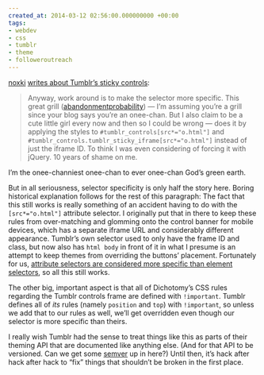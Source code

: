 ```yaml
---
created_at: 2014-03-12 02:56:00.000000000 +00:00
tags:
- webdev
- css
- tumblr
- theme
- followeroutreach
---
```


[noxki](http://noxki.tumblr.com/) [writes about Tumblr’s sticky
controls](http://noxki.tumblr.com/post/79163920505/uncontrollable-tumblr-controls):

> Anyway, work around is to make the selector more specific. This great
> grill ([abandonmentprobability](http://blog.room208.org/)) — I’m
> assuming you’re a grill since your blog says you’re an onee-chan. But
> I also claim to be a cute little girl every now and then so I could be
> wrong — does it by applying the styles to
> `#tumblr_controls[src*="o.html"]` and
> `#tumblr_controls.tumblr_sticky_iframe[src*="o.html"]` instead of just
> the iframe ID. To think I was even considering of forcing it with
> jQuery. 10 years of shame on me.

I’m the onee-channiest onee-chan to ever onee-chan God’s green earth.

But in all seriousness, selector specificity is only half the story
here. Boring historical explanation follows for the rest of this
paragraph: The fact that this still works is really something of an
accident having to do with the `[src*="o.html"]` attribute selector. I
originally put that in there to keep these rules from over-matching and
glomming onto the control banner for mobile devices, which has a
separate iframe URL and considerably different appearance. Tumblr’s own
selector used to only have the frame ID and class, but now also has
`html body` in front of it in what I presume is an attempt to keep
themes from overriding the buttons’ placement. Fortunately for us,
[attribute selectors are considered more specific than element
selectors](http://www.w3.org/TR/selectors/#specificity), so all this
still works.

The other big, important aspect is that all of Dichotomy’s CSS rules
regarding the Tumblr controls frame are defined with `!important`.
Tumblr defines all of *its* rules (namely `position` and `top`) with
`!important`, so unless we add that to our rules as well, we’ll get
overridden even though our selector is more specific than theirs.

I really wish Tumblr had the sense to treat things like this as parts of
their theming API that are documented like anything else. (And for that
API to be versioned. Can we get some [semver](http://semver.org/) up in
here?) Until then, it’s hack after hack after hack to “fix” things that
shouldn’t be broken in the first place.
